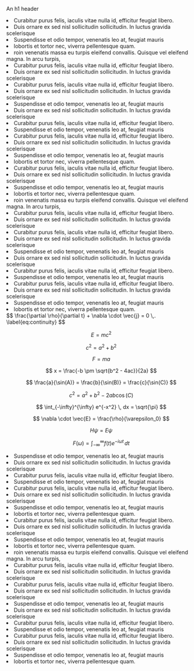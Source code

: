 An h1 header
<li>Curabitur purus felis, iaculis vitae nulla id, efficitur feugiat libero.</li>
<li>Duis ornare ex sed nisl sollicitudin sollicitudin. In luctus gravida scelerisque</li>
<li>Suspendisse et odio tempor, venenatis leo at, feugiat mauris</li>
<li>lobortis et tortor nec, viverra pellentesque quam. </li>
<li>roin venenatis massa eu turpis eleifend convallis. Quisque vel eleifend magna. In arcu turpis,</li>
<li>Curabitur purus felis, iaculis vitae nulla id, efficitur feugiat libero.</li>
<li>Duis ornare ex sed nisl sollicitudin sollicitudin. In luctus gravida scelerisque</li>
<li>Curabitur purus felis, iaculis vitae nulla id, efficitur feugiat libero.</li>
<li>Duis ornare ex sed nisl sollicitudin sollicitudin. In luctus gravida scelerisque</li>
<li>Suspendisse et odio tempor, venenatis leo at, feugiat mauris</li>
<li>Duis ornare ex sed nisl sollicitudin sollicitudin. In luctus gravida scelerisque</li>
<li>Curabitur purus felis, iaculis vitae nulla id, efficitur feugiat libero.</li>
<li>Suspendisse et odio tempor, venenatis leo at, feugiat mauris</li>
<li>Curabitur purus felis, iaculis vitae nulla id, efficitur feugiat libero.</li>
<li>Duis ornare ex sed nisl sollicitudin sollicitudin. In luctus gravida scelerisque</li>
<li>Suspendisse et odio tempor, venenatis leo at, feugiat mauris</li>
<li>lobortis et tortor nec, viverra pellentesque quam. </li>
<li>Curabitur purus felis, iaculis vitae nulla id, efficitur feugiat libero.</li>
<li>Duis ornare ex sed nisl sollicitudin sollicitudin. In luctus gravida scelerisque</li>
<li>Suspendisse et odio tempor, venenatis leo at, feugiat mauris</li>
<li>lobortis et tortor nec, viverra pellentesque quam. </li>
<li>roin venenatis massa eu turpis eleifend convallis. Quisque vel eleifend magna. In arcu turpis,</li>
<li>Curabitur purus felis, iaculis vitae nulla id, efficitur feugiat libero.</li>
<li>Duis ornare ex sed nisl sollicitudin sollicitudin. In luctus gravida scelerisque</li>
<li>Curabitur purus felis, iaculis vitae nulla id, efficitur feugiat libero.</li>
<li>Duis ornare ex sed nisl sollicitudin sollicitudin. In luctus gravida scelerisque</li>
<li>Suspendisse et odio tempor, venenatis leo at, feugiat mauris</li>
<li>Duis ornare ex sed nisl sollicitudin sollicitudin. In luctus gravida scelerisque</li>
<li>Curabitur purus felis, iaculis vitae nulla id, efficitur feugiat libero.</li>
<li>Suspendisse et odio tempor, venenatis leo at, feugiat mauris</li>
<li>Curabitur purus felis, iaculis vitae nulla id, efficitur feugiat libero.</li>
<li>Duis ornare ex sed nisl sollicitudin sollicitudin. In luctus gravida scelerisque</li>
<li>Suspendisse et odio tempor, venenatis leo at, feugiat mauris</li>
<li>lobortis et tortor nec, viverra pellentesque quam. </li>
<!-- BREAKPOINT: function1 -->
$$ \frac{\partial \rho}{\partial t} + \nabla \cdot \vec{j} = 0 \,. \label{eq:continuity} $$


$$ E = mc^2 $$

$$ c^2 = a^2 + b^2 $$

$$ F = ma $$

$$ x = \frac{-b \pm \sqrt{b^2 - 4ac}}{2a} $$

$$ \frac{a}{\sin(A)} = \frac{b}{\sin(B)} = \frac{c}{\sin(C)} $$

$$ c^2 = a^2 + b^2 - 2ab\cos(C) $$

$$ \int_{-\infty}^{\infty} e^{-x^2} \, dx = \sqrt{\pi} $$

$$ \nabla \cdot \vec{E} = \frac{\rho}{\varepsilon_0} $$

$$ H\psi = E\psi $$

$$ F(\omega) = \int_{-\infty}^{\infty} f(t) e^{-i\omega t} \, dt $$

<li>Suspendisse et odio tempor, venenatis leo at, feugiat mauris</li>
<li>Duis ornare ex sed nisl sollicitudin sollicitudin. In luctus gravida scelerisque</li>
<li>Curabitur purus felis, iaculis vitae nulla id, efficitur feugiat libero.</li>
<li>Suspendisse et odio tempor, venenatis leo at, feugiat mauris</li>
<li>Curabitur purus felis, iaculis vitae nulla id, efficitur feugiat libero.</li>
<li>Duis ornare ex sed nisl sollicitudin sollicitudin. In luctus gravida scelerisque</li>
<li>Suspendisse et odio tempor, venenatis leo at, feugiat mauris</li>
<li>lobortis et tortor nec, viverra pellentesque quam. </li>
<li>Curabitur purus felis, iaculis vitae nulla id, efficitur feugiat libero.</li>
<li>Duis ornare ex sed nisl sollicitudin sollicitudin. In luctus gravida scelerisque</li>
<li>Suspendisse et odio tempor, venenatis leo at, feugiat mauris</li>
<li>lobortis et tortor nec, viverra pellentesque quam. </li>
<li>roin venenatis massa eu turpis eleifend convallis. Quisque vel eleifend magna. In arcu turpis,</li>
<li>Curabitur purus felis, iaculis vitae nulla id, efficitur feugiat libero.</li>
<li>Duis ornare ex sed nisl sollicitudin sollicitudin. In luctus gravida scelerisque</li>
<li>Curabitur purus felis, iaculis vitae nulla id, efficitur feugiat libero.</li>
<li>Duis ornare ex sed nisl sollicitudin sollicitudin. In luctus gravida scelerisque</li>
<li>Suspendisse et odio tempor, venenatis leo at, feugiat mauris</li>
<li>Duis ornare ex sed nisl sollicitudin sollicitudin. In luctus gravida scelerisque</li>
<li>Curabitur purus felis, iaculis vitae nulla id, efficitur feugiat libero.</li>
<li>Suspendisse et odio tempor, venenatis leo at, feugiat mauris</li>
<li>Curabitur purus felis, iaculis vitae nulla id, efficitur feugiat libero.</li>
<li>Duis ornare ex sed nisl sollicitudin sollicitudin. In luctus gravida scelerisque</li>
<li>Suspendisse et odio tempor, venenatis leo at, feugiat mauris</li>
<li>lobortis et tortor nec, viverra pellentesque quam. </li>
